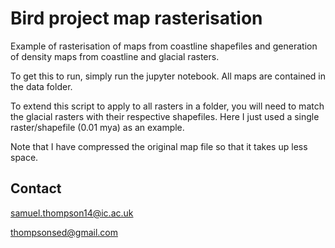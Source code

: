 # Bird project map rasterisation
Example of rasterisation of maps from coastline shapefiles and generation of density maps from coastline and glacial 
rasters.

To get this to run, simply run the jupyter notebook. All maps are contained in the data folder.

To extend this script to apply to all rasters in a folder, you will need to match the glacial rasters
with their respective shapefiles. Here I just used a single raster/shapefile (0.01 mya) as an example.

Note that I have compressed the original map file so that it takes up less space.

## Contact

samuel.thompson14@ic.ac.uk

thompsonsed@gmail.com